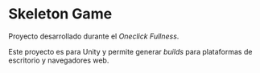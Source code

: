 # Skeleton Game

Proyecto desarrollado durante el _Oneclick Fullness_.

Este proyecto es para Unity y permite generar _builds_ para plataformas de escritorio y navegadores web.
